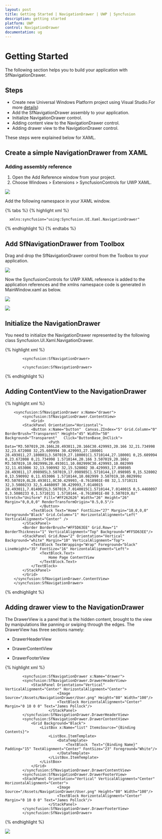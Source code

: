 ```yaml
---
layout: post
title: Getting Started | NavigationDrawer | UWP | Syncfusion
description: getting started
platform: UWP
control: NavigationDrawer
documentation: ug
---
```


# Getting Started

The following section helps you to build your application with SfNavigationDrawer.

## Steps

* Create new Universal Windows Platform project using Visual Studio.For more [details](https://msdn.microsoft.com/en-us/windows/uwp/get-started/create-a-hello-world-app-xaml-universal))
* Add the SfNavigationDrawer assembly to your application.
* Initialize NavigationDrawer control.
* Adding content view to the NavigationDrawer control.
* Adding drawer view to the NavigationDrawer control.

These steps were explained below for XAML.

## Create a simple NavigationDrawer from XAML

### Adding assembly reference

1. Open the Add Reference window from your project.
2. Choose Windows > Extensions > SyncfusionControls for UWP XAML.

![](Getting-Started_images/Getting-Started_img1.png)

Add the following namespace in your XAML window.

{% tabs %}
{% highlight xml %}
      
      xmlns:syncfusion="using:Syncfusion.UI.Xaml.NavigationDrawer"

{% endhighlight %}
{% endtabs %}

## Add SfNavigationDrawer from Toolbox

Drag and drop the SfNavigationDrawer control from the Toolbox to your application.

![](Getting-Started_images/Getting-Started_img2.png)

Now the SyncfusionControls for UWP XAML reference is added to the application references and the xmlns namespace code is generated in MainWindow.xaml as below.

![](Getting-Started_images/Getting-Started_img3.png)

![](Getting-Started_images/Getting-Started_img4.png)


## Initialize the NavigationDrawer

You need to initialize the NavigationDrawer represented by the following class Syncfusion.UI.Xaml.NavigationDrawer.


{% highlight xml %}
        
			<syncfusion:SfNavigationDrawer>  
			
			</syncfusion:SfNavigationDrawer> 

{% endhighlight %}

## Adding ContentView to the NavigationDrawer

{% highlight xml %}

		<syncfusion:SfNavigationDrawer x:Name="drawer">
			<syncfusion:SfNavigationDrawer.ContentView>
				<Grid>
			<StackPanel Orientation="Horizontal">
				<Button x:Name="button"  Canvas.ZIndex="5" Grid.Column="0" BorderBrush="Transparent" Height="45" Width="50" Background="Transparent"   Click="ButtonBase_OnClick">
						<Path Data="M3.507019,20.166L28.493011,20.166C30.429993,20.166 32,21.734998 32,23.672008 32,25.609994 30.429993,27.180001 28.493011,27.180001L3.507019,27.180001C1.5710144,27.180001 0,25.609994 0,23.672008 0,21.734998 1.5710144,20.166 3.507019,20.166z M3.507019,10.082999L28.493011,10.082999C30.429993,10.082999 32,11.653006 32,13.590992 32,15.528002 30.429993,17.098985 28.493011,17.098985L3.507019,17.098985C1.5710144,17.098985 0,15.528002 0,13.590992 0,11.653006 1.5710144,10.082999 3.507019,10.082999z M3.507019,0L28.493011,0C30.429993,-8.7618901E-08 32,1.5710131 32,3.5080233 32,5.4460097 30.429993,7.0140015 28.493011,7.0140015L3.507019,7.0140015C1.5710144,7.0140015 0,5.4460097 0,3.5080233 0,1.5710131 1.5710144,-8.7618901E-08 3.507019,0z" Stretch="Uniform" Fill="#FF262626" Width="26" Height="26" Margin="0,0,0,0" RenderTransformOrigin="0.5,0.5"/>
					</Button>
				<TextBlock Text="Home" FontSize="27" Margin="10,0,0,0"  Foreground="Black" Grid.Column="1" HorizontalAlignment="Left" VerticalAlignment="Center" />
			</StackPanel>
			<Border BorderBrush="#FF5D63EE" Grid.Row="1" BorderThickness="1" VerticalAlignment="Top" Background="#FF5D63EE"/>
			<StackPanel Grid.Row="2" Orientation="Vertical"  Background="white" Margin="10" VerticalAlignment="Top">
				<TextBlock TextWrapping="Wrap" Foreground="black" LineHeight="35" FontSize="16" HorizontalAlignment="Left">
					<TextBlock.Text>
						Home Page ContentView
					</TextBlock.Text>
				</TextBlock>				
			</StackPanel>
			</Grid>
		</syncfusion:SfNavigationDrawer.ContentView>
    	</syncfusion:SfNavigationDrawer>

{% endhighlight %}

## Adding drawer view to the NavigationDrawer

The DrawerView is a panel that is the hidden content, brought to the view by manipulations like panning or swiping through the edges. The DrawerView has three sections namely:

   * DrawerHeaderView
   
   * DrawerContentView
   
   * DrawerFooterView

 {% highlight xml %}

			<syncfusion:SfNavigationDrawer x:Name="drawer">
			<syncfusion:SfNavigationDrawer.DrawerHeaderView>
				<StackPanel Orientation="Vertical" VerticalAlignment="Center" HorizontalAlignment="Center">
							<Image Source="/Assets/NavigationDrawer/User.png" Height="80" Width="100"/>
							<TextBlock HorizontalAlignment="Center" Margin="0 10 0 0" Text="James Pollock"/>
						</StackPanel>
			</syncfusion:SfNavigationDrawer.DrawerHeaderView>
			<syncfusion:SfNavigationDrawer.DrawerContentView>
				<Grid Background="Black">
					<ListBox x:Name="list" ItemsSource="{Binding Contents}">
						<ListBox.ItemTemplate>
							<DataTemplate>
								<TextBlock  Text="{Binding Name}" Padding="15" TextAlignment="Center" FontSize="23" Foreground="White"/>
							</DataTemplate>
						</ListBox.ItemTemplate>
					</ListBox>
				</Grid>
			</syncfusion:SfNavigationDrawer.DrawerContentView>
			<syncfusion:SfNavigationDrawer.DrawerFooterView>
			<StackPanel Orientation="Vertical" VerticalAlignment="Center" HorizontalAlignment="Center">
							<Image Source="/Assets/NavigationDrawer/User.png" Height="80" Width="100"/>
							<TextBlock HorizontalAlignment="Center" Margin="0 10 0 0" Text="James Pollock"/>
						</StackPanel>
			</syncfusion:SfNavigationDrawer.DrawerFooterView>
			</syncfusion:SfNavigationDrawer>

{% endhighlight %}


![](Getting-Started_images/Getting-Started_img5.png)                       

